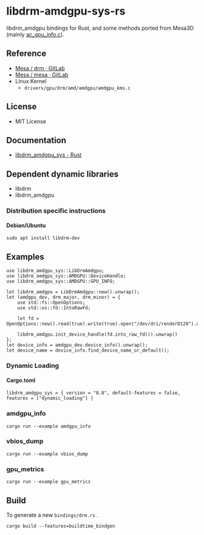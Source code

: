# libdrm-amdgpu-sys-rs
libdrm_amdgpu bindings for Rust, and some methods ported from Mesa3D (mainly [ac_gpu_info.c](https://gitlab.freedesktop.org/mesa/mesa/blob/main/src/amd/common/ac_gpu_info.c)).  

## Reference
 * [Mesa / drm · GitLab](https://gitlab.freedesktop.org/mesa/drm/)
 * [Mesa / mesa · GitLab](https://gitlab.freedesktop.org/mesa/mesa/)
 * Linux Kernel
    * `drivers/gpu/drm/amd/amdgpu/amdgpu_kms.c`

## License
 * MIT License

## Documentation
 * [libdrm_amdgpu_sys - Rust](https://docs.rs/libdrm_amdgpu_sys/latest/libdrm_amdgpu_sys/)

## Dependent dynamic libraries
 * libdrm
 * libdrm_amdgpu

### Distribution specific instructions
#### Debian/Ubuntu
```
sudo apt install libdrm-dev
```

## Examples
```
use libdrm_amdgpu_sys::LibDrmAmdgpu;
use libdrm_amdgpu_sys::AMDGPU::DeviceHandle;
use libdrm_amdgpu_sys::AMDGPU::GPU_INFO;

let libdrm_amdgpu = LibDrmAmdgpu::new().unwrap();
let (amdgpu_dev, drm_major, drm_minor) = {
    use std::fs::OpenOptions;
    use std::os::fd::IntoRawFd;

    let fd = OpenOptions::new().read(true).write(true).open("/dev/dri/renderD128").unwrap();

    libdrm_amdgpu.init_device_handle(fd.into_raw_fd()).unwrap()
};
let device_info = amdgpu_dev.device_info().unwrap();
let device_name = device_info.find_device_name_or_default();
```
### Dynamic Loading
#### Cargo.toml
```
libdrm_amdgpu_sys = { version = "0.8", default-features = false, features = ["dynamic_loading"] }
```
### amdgpu_info
```
cargo run --example amdgpu_info
```
### vbios_dump
```
cargo run --example vbios_dump
```
### gpu_metrics
```
cargo run --example gpu_metrics
```
## Build
To generate a new `bindings/drm.rs` .

```
cargo build --features=buildtime_bindgen
```
